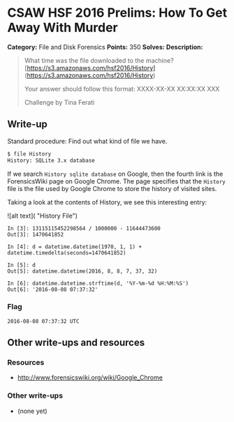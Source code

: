 # CSAW HSF 2016 Prelims:  How To Get Away With Murder

**Category:** File and Disk Forensics
**Points:** 350
**Solves:** 
**Description:**

> What time was the file downloaded to the machine?
> [https://s3.amazonaws.com/hsf2016/History] (https://s3.amazonaws.com/hsf2016/History)
>
> Your answer should follow this format: XXXX-XX-XX XX:XX:XX XXX
>
> Challenge by Tina Ferati

## Write-up

Standard procedure: Find out what kind of file we have.

```bash
$ file History 
History: SQLite 3.x database
```

If we search ``History sqlite database`` on Google, then the fourth link is the ForensicsWiki page on Google Chrome. The page specifies that the ``History`` file is the file used by Google Chrome to store the history of visited sites.

Taking a look at the contents of History, we see this interesting entry:

![alt text]( "History File")

```
In [3]: 13115115452298564 / 1000000 - 11644473600
Out[3]: 1470641852

In [4]: d = datetime.datetime(1970, 1, 1) + datetime.timedelta(seconds=1470641852)

In [5]: d
Out[5]: datetime.datetime(2016, 8, 8, 7, 37, 32)

In [6]: datetime.datetime.strftime(d, '%Y-%m-%d %H:%M:%S')
Out[6]: '2016-08-08 07:37:32'
```

### Flag

``2016-08-08 07:37:32 UTC``

## Other write-ups and resources

### Resources
* http://www.forensicswiki.org/wiki/Google_Chrome

### Other write-ups
* (none yet)

